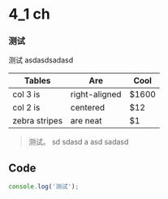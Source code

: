 # 4_1 ch

### 测试

测试 asdasdsadasd

| Tables        | Are           | Cool  |
| ------------- |---------------|-------|
| col 3 is      | right-aligned | $1600 |
| col 2 is      | centered      |   $12 |
| zebra stripes | are neat      |    $1 |

> 测试。
>sd
> sdasd
>a
>asd sadasd

## Code

```javascript
console.log('测试');
```
